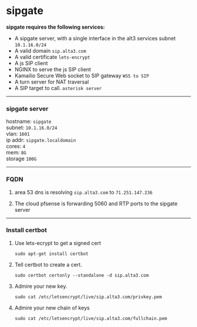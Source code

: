 # sipgate

**sipgate requires the following services:**

- A sipgate server, with a single interface in the alt3 services subnet `10.1.16.0/24`
- A valid domain `sip.alta3.com`
- A valid certificate `lets-encrypt`
- A js SIP client
- NGINX to serve the js SIP client
- Kamailio Secure Web socket to SIP gateway `WSS to SIP`
- A turn server for NAT traversal
- A SIP target to call. `asterisk server`


----
### sipgate server
hostname: `sipgate`  
subnet:  `10.1.16.0/24`  
vlan: `1601`  
ip addr: `sipgate.localdomain`  
cores: `4`  
mem: `8G`  
storage `100G`  

----
### FQDN
1. area 53 dns is resolving `sip.alta3.com` to `71.251.147.236`

0. The cloud pfsense is forwarding 5060 and RTP ports to the sipgate server

----
### Install certbot
1. Use lets-ecrypt to get a signed cert

    `sudo apt-get install certbot`

0. Tell certbot to create a cert.

    `sudo certbot certonly --standalone -d sip.alta3.com`

0. Admire your new key.

    `sudo cat /etc/letsencrypt/live/sip.alta3.com/privkey.pem`

0. Admire your new chain of keys

    `sudo cat /etc/letsencrypt/live/sip.alta3.com/fullchain.pem`

